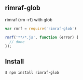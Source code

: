 ## rimraf-glob

rimraf (rm -rf) with glob

```js
var rmrf = require('rimraf-glob')

rmrf('**/*.js', function (error) {
  // done
});
```

## Install

```bash
$ npm install rimraf-glob
```
